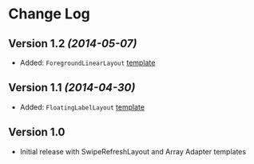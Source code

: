 Change Log
===============================================================================

Version 1.2 *(2014-05-07)*
----------------------------
* Added: `ForegroundLinearLayout` [template](https://github.com/gabrielemariotti/AndroidStudioTemplate/tree/master/templates/custom/ForegroundLinearLayout)


Version 1.1 *(2014-04-30)*
----------------------------
* Added: `FloatingLabelLayout` [template](https://github.com/gabrielemariotti/AndroidStudioTemplate/tree/master/templates/custom/FloatingLabel)


Version 1.0 
----------------------------
* Initial release with SwipeRefreshLayout and Array Adapter templates
